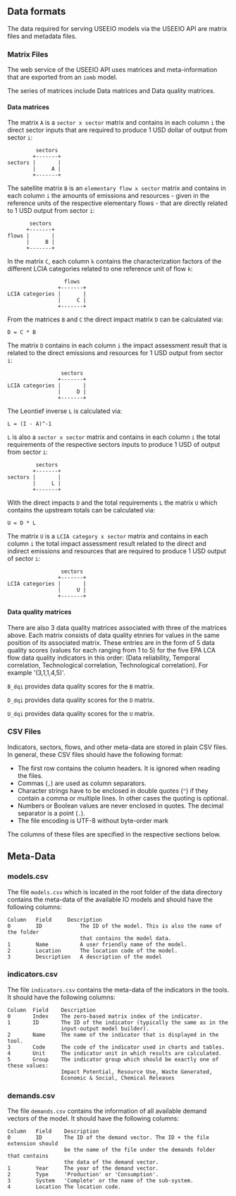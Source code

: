 ## Data formats

The data required for serving USEEIO models via the USEEIO API are matrix files and metadata files.

### Matrix Files
The web service of the USEEIO API uses matrices and
meta-information that are exported from an `iomb` model.


 The series of matrices
include Data matrices and Data quality matrices.

#### Data matrices
The matrix `A` is a `sector x sector` matrix and contains in each column `i` the
direct sector inputs that are required to produce 1 USD dollar of output from
sector `i`:

```
         sectors
        +-------+
sectors |       |
        |     A |
        +-------+
```

The satellite matrix `B` is an `elementary flow x sector` matrix and contains in
each column `i` the amounts of emissions and resources - given in the reference
units of the respective elementary flows - that are directly related to 1 USD
output from sector `i`:

```
       sectors
      +-------+
flows |       |
      |     B |
      +-------+
```

In the matrix `C`, each column `k` contains the characterization factors of
the different LCIA categories related to one reference unit of flow `k`:

```
                  flows
                +-------+
LCIA categories |       |
                |     C |
                +-------+
```

From the matrices `B` and `C` the direct impact matrix `D` can be calculated
via:

```
D = C * B
``` 

The matrix `D` contains in each column `i` the impact assessment result that is
related to the direct emissions and resources for 1 USD output from sector `i`:

```
                 sectors
                +-------+
LCIA categories |       |
                |     D |
                +-------+
```

The Leontief inverse `L` is calculated via:

```
L = (I - A)^-1
```

`L` is also a `sector x sector` matrix and contains in each column `i` the
total requirements of the respective sectors inputs to produce 1 USD of output
from sector `i`:

```
         sectors
        +-------+
sectors |       |
        |     L |
        +-------+
```

With the direct impacts `D` and the total requirements `L` the matrix `U` which
contains the upstream totals can be calculated via:

```
U = D * L
```

The matrix `U` is a `LCIA category x sector` matrix and contains in each column
`i` the total impact assessment result related to the direct and indirect 
emissions and resources that are required to produce 1 USD output of sector `i`:

```
                 sectors
                +-------+
LCIA categories |       |
                |     U |
                +-------+
```

#### Data quality matrices
There are also 3 data quality matrices associated with three of the matrices above.
Each matrix consists of data quality etnries for values in the same position of its associated matrix.
 These entries are in the form of 5 data quality scores (values for each ranging from 1 to 5) for the five
 EPA LCA flow data quality indicators in this order: (Data reliability, Temporal correlation, Technological correlation,
         Technological correlation). For example '(3,1,1,4,5)'.

`B_dqi` provides data quality scores for the `B` matrix.

`D_dqi` provides data quality scores for the `D` matrix.

`U_dqi` provides data quality scores for the `U` matrix.


### CSV Files
Indicators, sectors, flows, and other meta-data are stored in plain CSV files.
In general, these CSV files should have the following format:

* The first row contains the column headers. It is ignored when reading the
  files.
* Commas (`,`) are used as column separators.
* Character strings have to be enclosed in double quotes (`"`) if they contain 
  a comma or multiple lines. In other cases the quoting is optional.
* Numbers or Boolean values are never enclosed in quotes. The decimal separator
  is a point (`.`).
* The file encoding is UTF-8 without byte-order mark

The columns of these files are specified in the respective sections below.

## Meta-Data

### models.csv
The file `models.csv` which is located in the root folder of the data directory
contains the meta-data of the available IO models and should have the following
columns:

```
Column   Field     Description
0        ID            The ID of the model. This is also the name of the folder
                       that contains the model data.
1        Name          A user friendly name of the model.
2        Location      The location code of the model.
3        Description   A description of the model
```

### indicators.csv
The file `indicators.csv` contains the meta-data of the indicators in the tools.
It should have the following columns:

```
Column  Field    Description
0       Index    The zero-based matrix index of the indicator.
1       ID       The ID of the indicator (typically the same as in the 
                 input-output model builder).
2       Name     The name of the indicator that is displayed in the tool.
3       Code     The code of the indicator used in charts and tables.
4       Unit     The indicator unit in which results are calculated.
5       Group    The indicator group which should be exactly one of these values:
                 Impact Potential, Resource Use, Waste Generated,
                 Economic & Social, Chemical Releases
```

### demands.csv
The file `demands.csv` contains the information of all available demand vectors
of the model. It should have the following columns:

```
Column   Field    Description
0        ID       The ID of the demand vector. The ID + the file extension should
                  be the name of the file under the demands folder that contains
                  the data of the demand vector.
1        Year     The year of the demand vector.
2        Type     'Production' or 'Consumption'.
3        System   'Complete' or the name of the sub-system.
4        Location The location code.
```
